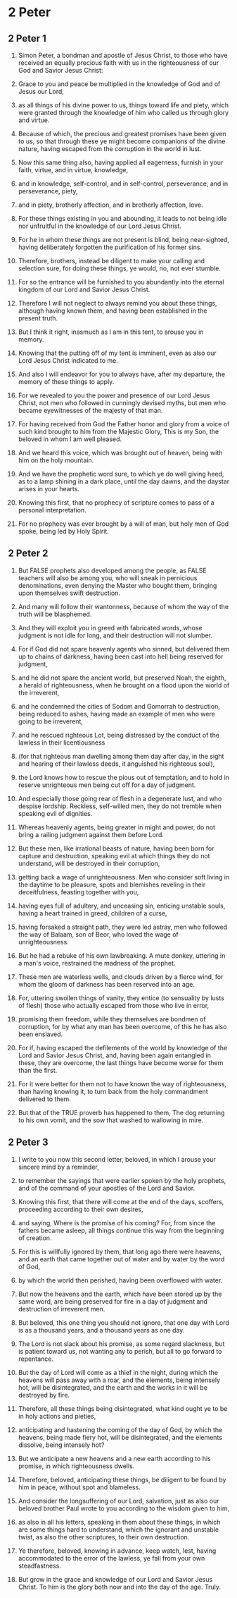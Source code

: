 # 2 Peter

## 2 Peter 1

1. Simon Peter, a bondman and apostle of Jesus Christ, to those who have received an equally precious faith with us in the righteousness of our God and Savior Jesus Christ:

2. Grace to you and peace be multiplied in the knowledge of God and of Jesus our Lord,

3. as all things of his divine power to us, things toward life and piety, which were granted through the knowledge of him who called us through glory and virtue.

4. Because of which, the precious and greatest promises have been given to us, so that through these ye might become companions of the divine nature, having escaped from the corruption in the world in lust.

5. Now this same thing also, having applied all eagerness, furnish in your faith, virtue, and in virtue, knowledge,

6. and in knowledge, self-control, and in self-control, perseverance, and in perseverance, piety,

7. and in piety, brotherly affection, and in brotherly affection, love.

8. For these things existing in you and abounding, it leads to not being idle nor unfruitful in the knowledge of our Lord Jesus Christ.

9. For he in whom these things are not present is blind, being near-sighted, having deliberately forgotten the purification of his former sins.

10. Therefore, brothers, instead be diligent to make your calling and selection sure, for doing these things, ye would, no, not ever stumble.

11. For so the entrance will be furnished to you abundantly into the eternal kingdom of our Lord and Savior Jesus Christ.

12. Therefore I will not neglect to always remind you about these things, although having known them, and having been established in the present truth.

13. But I think it right, inasmuch as I am in this tent, to arouse you in memory.

14. Knowing that the putting off of my tent is imminent, even as also our Lord Jesus Christ indicated to me.

15. And also I will endeavor for you to always have, after my departure, the memory of these things to apply.

16. For we revealed to you the power and presence of our Lord Jesus Christ, not men who followed in cunningly devised myths, but men who became eyewitnesses of the majesty of that man.

17. For having received from God the Father honor and glory from a voice of such kind brought to him from the Majestic Glory, This is my Son, the beloved in whom I am well pleased.

18. And we heard this voice, which was brought out of heaven, being with him on the holy mountain.

19. And we have the prophetic word sure, to which ye do well giving heed, as to a lamp shining in a dark place, until the day dawns, and the daystar arises in your hearts.

20. Knowing this first, that no prophecy of scripture comes to pass of a personal interpretation.

21. For no prophecy was ever brought by a will of man, but holy men of God spoke, being led by Holy Spirit.

## 2 Peter 2

1. But FALSE prophets also developed among the people, as FALSE teachers will also be among you, who will sneak in pernicious denominations, even denying the Master who bought them, bringing upon themselves swift destruction.

2. And many will follow their wantonness, because of whom the way of the truth will be blasphemed.

3. And they will exploit you in greed with fabricated words, whose judgment is not idle for long, and their destruction will not slumber.

4. For if God did not spare heavenly agents who sinned, but delivered them up to chains of darkness, having been cast into hell being reserved for judgment,

5. and he did not spare the ancient world, but preserved Noah, the eighth, a herald of righteousness, when he brought on a flood upon the world of the irreverent,

6. and he condemned the cities of Sodom and Gomorrah to destruction, being reduced to ashes, having made an example of men who were going to be irreverent,

7. and he rescued righteous Lot, being distressed by the conduct of the lawless in their licentiousness

8. (for that righteous man dwelling among them day after day, in the sight and hearing of their lawless deeds, it anguished his righteous soul),

9. the Lord knows how to rescue the pious out of temptation, and to hold in reserve unrighteous men being cut off for a day of judgment.

10. And especially those going rear of flesh in a degenerate lust, and who despise lordship. Reckless, self-willed men, they do not tremble when speaking evil of dignities.

11. Whereas heavenly agents, being greater in might and power, do not bring a railing judgment against them before Lord.

12. But these men, like irrational beasts of nature, having been born for capture and destruction, speaking evil at which things they do not understand, will be destroyed in their corruption,

13. getting back a wage of unrighteousness. Men who consider soft living in the daytime to be pleasure, spots and blemishes reveling in their deceitfulness, feasting together with you,

14. having eyes full of adultery, and unceasing sin, enticing unstable souls, having a heart trained in greed, children of a curse,

15. having forsaked a straight path, they were led astray, men who followed the way of Balaam, son of Beor, who loved the wage of unrighteousness.

16. But he had a rebuke of his own lawbreaking. A mute donkey, uttering in a man's voice, restrained the madness of the prophet.

17. These men are waterless wells, and clouds driven by a fierce wind, for whom the gloom of darkness has been reserved into an age.

18. For, uttering swollen things of vanity, they entice (to sensuality by lusts of flesh) those who actually escaped from those who live in error,

19. promising them freedom, while they themselves are bondmen of corruption, for by what any man has been overcome, of this he has also been enslaved.

20. For if, having escaped the defilements of the world by knowledge of the Lord and Savior Jesus Christ, and, having been again entangled in these, they are overcome, the last things have become worse for them than the first.

21. For it were better for them not to have known the way of righteousness, than having knowing it, to turn back from the holy commandment delivered to them.

22. But that of the TRUE proverb has happened to them, The dog returning to his own vomit, and the sow that washed to wallowing in mire.

## 2 Peter 3

1. I write to you now this second letter, beloved, in which I arouse your sincere mind by a reminder,

2. to remember the sayings that were earlier spoken by the holy prophets, and of the command of your apostles of the Lord and Savior.

3. Knowing this first, that there will come at the end of the days, scoffers, proceeding according to their own desires,

4. and saying, Where is the promise of his coming? For, from since the fathers became asleep, all things continue this way from the beginning of creation.

5. For this is willfully ignored by them, that long ago there were heavens, and an earth that came together out of water and by water by the word of God,

6. by which the world then perished, having been overflowed with water.

7. But now the heavens and the earth, which have been stored up by the same word, are being preserved for fire in a day of judgment and destruction of irreverent men.

8. But beloved, this one thing you should not ignore, that one day with Lord is as a thousand years, and a thousand years as one day.

9. The Lord is not slack about his promise, as some regard slackness, but is patient toward us, not wanting any to perish, but all to go forward to repentance.

10. But the day of Lord will come as a thief in the night, during which the heavens will pass away with a roar, and the elements, being intensely hot, will be disintegrated, and the earth and the works in it will be destroyed by fire.

11. Therefore, all these things being disintegrated, what kind ought ye to be in holy actions and pieties,

12. anticipating and hastening the coming of the day of God, by which the heavens, being made fiery hot, will be disintegrated, and the elements dissolve, being intensely hot?

13. But we anticipate a new heavens and a new earth according to his promise, in which righteousness dwells.

14. Therefore, beloved, anticipating these things, be diligent to be found by him in peace, without spot and blameless.

15. And consider the longsuffering of our Lord, salvation, just as also our beloved brother Paul wrote to you according to the wisdom given to him,

16. as also in all his letters, speaking in them about these things, in which are some things hard to understand, which the ignorant and unstable twist, as also the other scriptures, to their own destruction.

17. Ye therefore, beloved, knowing in advance, keep watch, lest, having accommodated to the error of the lawless, ye fall from your own steadfastness.

18. But grow in the grace and knowledge of our Lord and Savior Jesus Christ. To him is the glory both now and into the day of the age. Truly.

